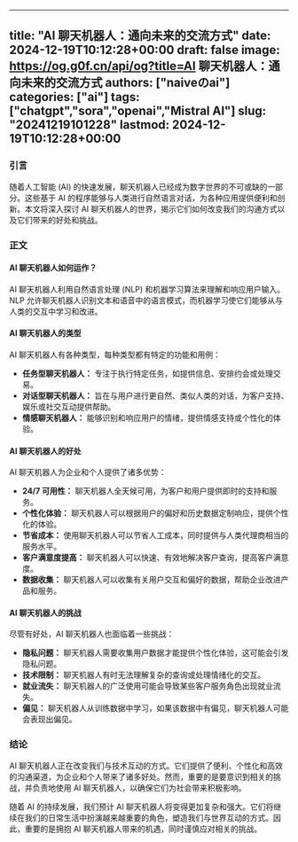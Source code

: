 
---
title: "AI 聊天机器人：通向未来的交流方式"
date: 2024-12-19T10:12:28+00:00
draft: false
image: https://og.g0f.cn/api/og?title=AI 聊天机器人：通向未来的交流方式
authors: ["naiveのai"]
categories: ["ai"]
tags: ["chatgpt","sora","openai","Mistral AI"]
slug: "20241219101228"
lastmod: 2024-12-19T10:12:28+00:00
---
### 引言

随着人工智能 (AI) 的快速发展，聊天机器人已经成为数字世界的不可或缺的一部分。这些基于 AI 的程序能够与人类进行自然语言对话，为各种应用提供便利和创新。本文将深入探讨 AI 聊天机器人的世界，揭示它们如何改变我们的沟通方式以及它们带来的好处和挑战。

### 正文

#### AI 聊天机器人如何运作？

AI 聊天机器人利用自然语言处理 (NLP) 和机器学习算法来理解和响应用户输入。NLP 允许聊天机器人识别文本和语音中的语言模式，而机器学习使它们能够从与人类的交互中学习和改进。

#### AI 聊天机器人的类型

AI 聊天机器人有各种类型，每种类型都有特定的功能和用例：

- **任务型聊天机器人：** 专注于执行特定任务，如提供信息、安排约会或处理交易。
- **对话型聊天机器人：** 旨在与用户进行更自然、类似人类的对话，为客户支持、娱乐或社交互动提供帮助。
- **情感聊天机器人：** 能够识别和响应用户的情绪，提供情感支持或个性化的体验。

#### AI 聊天机器人的好处

AI 聊天机器人为企业和个人提供了诸多优势：

- **24/7 可用性：** 聊天机器人全天候可用，为客户和用户提供即时的支持和服务。
- **个性化体验：** 聊天机器人可以根据用户的偏好和历史数据定制响应，提供个性化的体验。
- **节省成本：** 使用聊天机器人可以节省人工成本，同时提供与人类代理商相当的服务水平。
- **客户满意度提高：** 聊天机器人可以快速、有效地解决客户查询，提高客户满意度。
- **数据收集：** 聊天机器人可以收集有关用户交互和偏好的数据，帮助企业改进产品和服务。

#### AI 聊天机器人的挑战

尽管有好处，AI 聊天机器人也面临着一些挑战：

- **隐私问题：** 聊天机器人需要收集用户数据才能提供个性化体验，这可能会引发隐私问题。
- **技术限制：** 聊天机器人有时无法理解复杂的查询或处理情绪化的交互。
- **就业流失：** 聊天机器人的广泛使用可能会导致某些客户服务角色出现就业流失。
- **偏见：** 聊天机器人从训练数据中学习，如果该数据中有偏见，聊天机器人可能会表现出偏见。

### 结论

AI 聊天机器人正在改变我们与技术互动的方式。它们提供了便利、个性化和高效的沟通渠道，为企业和个人带来了诸多好处。然而，重要的是要意识到相关的挑战，并负责地使用 AI 聊天机器人，以确保它们为社会带来积极影响。

随着 AI 的持续发展，我们预计 AI 聊天机器人将变得更加复杂和强大。它们将继续在我们的日常生活中扮演越来越重要的角色，塑造我们与世界互动的方式。因此，重要的是拥抱 AI 聊天机器人带来的机遇，同时谨慎应对相关的挑战。